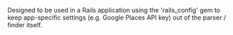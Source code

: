 Designed to be used in a Rails application using the 'rails_config' gem
to keep app-specific settings (e.g. Google Places API key) out of the
parser / finder itself.
